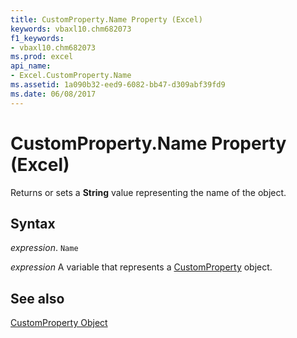 ```yaml
---
title: CustomProperty.Name Property (Excel)
keywords: vbaxl10.chm682073
f1_keywords:
- vbaxl10.chm682073
ms.prod: excel
api_name:
- Excel.CustomProperty.Name
ms.assetid: 1a090b32-eed9-6082-bb47-d309abf39fd9
ms.date: 06/08/2017
---
```



# CustomProperty.Name Property (Excel)

Returns or sets a  **String** value representing the name of the object.


## Syntax

 _expression_. `Name`

 _expression_ A variable that represents a [CustomProperty](./Excel.CustomProperty.md) object.


## See also


[CustomProperty Object](Excel.CustomProperty.md)

